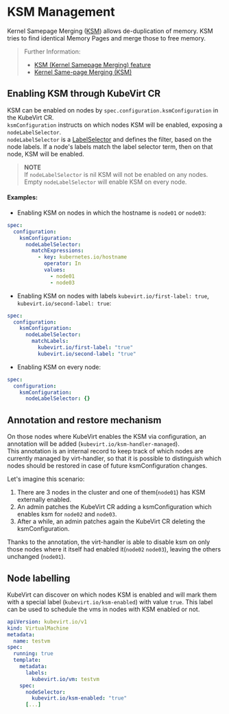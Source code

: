 # KSM Management

Kernel Samepage Merging ([KSM](http://www.linux-kvm.org/page/KSM))
allows de-duplication of memory. KSM tries to find identical Memory Pages and merge
those to free memory.
>Further Information:  
>- [KSM (Kernel Samepage Merging) feature](https://www.thomas-krenn.com/en/wiki/KSM_(Kernel_Samepage_Merging)_feature)  
>- [Kernel Same-page Merging (KSM)](https://access.redhat.com/documentation/en-us/red_hat_enterprise_linux/7/html/virtualization_tuning_and_optimization_guide/chap-ksm)

## Enabling KSM through KubeVirt CR
KSM can be enabled on nodes by `spec.configuration.ksmConfiguration` in the KubeVirt CR.  
`ksmConfiguration` instructs on which nodes KSM will be enabled, exposing a `nodeLabelSelector`.  
`nodeLabelSelector` is a [LabelSelector](https://github.com/kubernetes/apimachinery/blob/60180f072f73eafec72ef9f2c418a6bb1357d434/pkg/apis/meta/v1/types.go#L1195)
and defines the filter, based on the node labels. If a node's labels match the label selector term,
then on that node, KSM will be enabled.  
>**NOTE**  
>If `nodeLabelSelector` is nil KSM will not be enabled on any nodes.  
>Empty `nodeLabelSelector` will enable KSM on every node.  

#### Examples:

- Enabling KSM on nodes in which the hostname is `node01` or `node03`:
```yaml
spec:
  configuration:
    ksmConfiguration:
      nodeLabelSelector:
        matchExpressions:
          - key: kubernetes.io/hostname
            operator: In
            values:
              - node01
              - node03
```

- Enabling KSM on nodes with labels `kubevirt.io/first-label: true`, `kubevirt.io/second-label: true`:
```yaml
spec:
  configuration:
    ksmConfiguration:
      nodeLabelSelector:
        matchLabels:
          kubevirt.io/first-label: "true"
          kubevirt.io/second-label: "true"
```

- Enabling KSM on every node:
```yaml
spec:
  configuration:
    ksmConfiguration:
      nodeLabelSelector: {}
```


## Annotation and restore mechanism
 
On those nodes where KubeVirt enables the KSM via configuration, an annotation will be
added (`kubevirt.io/ksm-handler-managed`).  
This annotation is an internal record to keep track of which nodes are currently 
managed by virt-handler, so that it is possible to distinguish which nodes should be restored
in case of future ksmConfiguration changes.

Let's imagine this scenario:

1. There are 3 nodes in the cluster and one of them(`node01`) has KSM externally enabled.
2. An admin patches the KubeVirt CR adding a ksmConfiguration which enables ksm for `node02` and `node03`.
3. After a while, an admin patches again the KubeVirt CR deleting the ksmConfiguration.

Thanks to the annotation, the virt-handler is able to disable ksm on only those nodes where it
itself had enabled it(`node02` `node03`), leaving the others unchanged (`node01`).

## Node labelling

KubeVirt can discover on which nodes KSM is enabled and will mark them
with a special label (`kubevirt.io/ksm-enabled`) with value `true`.
This label can be used to schedule the vms in nodes with KSM enabled or not.
```yaml
apiVersion: kubevirt.io/v1
kind: VirtualMachine
metadata:
  name: testvm
spec:
  running: true
  template:
    metadata:
      labels:
        kubevirt.io/vm: testvm
    spec:
      nodeSelector:
        kubevirt.io/ksm-enabled: "true"
      [...]
```
